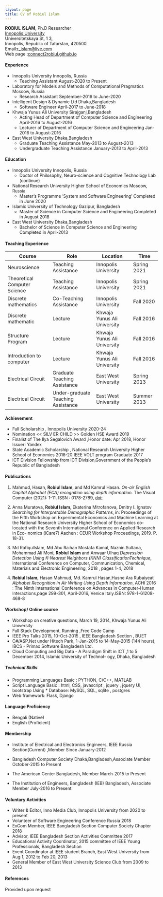 ```yaml
---
layout: page
title: CV of Robiul Islam 
---
```


**ROBIUL ISLAM**, Ph.D Researcher <br/> 
[Innopolis University](https://innopolis.university/en/) <br/>
Universitetskaya St, 1 3, <br/>
Innopolis, Republic of Tatarstan, 420500  <br/>
Email:[r_islam@live.com](mailto:r_islam@live.com) <br/> 
Web page :[connect2robiul.github.io](https://connect2robiul.github.io)



#### Experience

* Innopolis University Innopolis, Russia 
  + Teaching Assistant August-2020 to Present
* Laboratory for Models and Methods of Computational Pragmatics Moscow, Russia 
  + Research Assistant September-2019 to June-2020
* Intelligent Design & Dynamic Ltd Dhaka,Bangladesh 
  + Software Engineer April-2017 to June-2018
* Khwaja Yunus Ali University Sirajganj,Bangladesh
  + Acting Head of Department of Computer Science and Engineering April-2016 to August-2016
  + Lecturer of Department of Computer Science and Engineering Jan-2016 to August-2016
* East West University Dhaka,Bangladesh
  + Graduate Teaching Assistance May-2013 to August-2013
  + Undergraduate Teaching Assistance January-2013 to April-2013

#### Education
* Innopolis University Innopolis, Russia 
  + Doctor of Philosophy, Neuro-science and Cognitive Technology Lab (continue) 
* National Research University Higher School of Economics Moscow, Russia 
  + Master’s Programme ’System and Software Engineering’ Completed in June 2020
* Islamic University of Technology Gazipur, Bangladesh 
  + Master of Science in Computer Science and Engineering Completed in August 2018
* East West University Dhaka,Bangladesh
  + Bachelor of Science in Computer Science and Engineering Completed in April-2013


#### Teaching Experience

| Course                       	| Role                                 	| Location                    	| Time        	|
|------------------------------	|--------------------------------------	|-----------------------------	|-------------	|
| Neuroscience                 	| Teaching Assistance                  	| Innopolis University        	| Spring 2021 	|
| Theoretical Computer Science 	| Teaching Assistance                  	| Innopolis University        	| Spring 2021 	|
| Discrete mathematics         	| Co-Teaching Assistance               	| Innopolis University        	| Fall 2020   	|
| Discrete mathematic          	| Lecture                              	| Khwaja Yunus Ali University 	| Fall 2016   	|
| Structure Program            	| Lecture                              	| Khwaja Yunus Ali University 	| Fall 2016   	|
| Introduction to computer     	| Lecture                              	| Khwaja Yunus Ali University 	| Fall 2016   	|
| Electrical Circuit           	| Graduate Teaching Assistance         	| East West University        	| Spring 2013 	|
| Electrical Circuit           	| Under-graduate Teaching Assistance 	  | East West University        	| Summer 2013 	| 

#### Achievement

- Full Scholarship , Innopolis University 2020-24
- Nomination << SILV ER CHILD >> Golden HSE Award 2019
- Finalist of The Ilya Segalovich Award ,Honor date: Apr 2018, Honor Issuer: Yandex
- State Academic Scholarship , National Research University Higher School of Economics 2018-20 IEEE VOLT program Graduate 2017
- ICT Division Fellowship from ICT Division,Government of the People’s Republic of Bangladesh

#### Publications
1. Mahmud, Hasan, **Robiul Islam**, and Md Kamrul Hasan. _On-air English Capital Alphabet (ECA) recognition using depth information._ The Visual Computer (2021): 1-11. ISSN : 0178-2789, [doi:](https://doi.org/10.1007/s00371-021-02065-x)

1. Anna Muratova, **Robiul Islam**, Ekaterina Mitrofanova, Dmitry I. Ignatov _Searching for Interpretable Demographic Patterns_, in: Proceedings of the Fifth Workshop on Experimental Economics and Machine Learning at the National Research University Higher School of Economics co-located with the Seventh International Conference on Applied Research in Eco- nomics (iCare7) Aachen : CEUR Workshop Proceedings, 2019. P. 18-31.
1. Md RafiqulIslam, Md Abu Raihan Mostafa Kamal, Naznin Sultana, Mohammad Ali Moni, **Robiul Islam** and Anwaar Ulhaq _Depression Detection Using K-Nearest Neighbors (KNN) ClassificationTechnique_, International Conference on Computer, Communication, Chemical, Materials and Electronic Engineering, 2018 , pages 1-4, 2018
1. **Robiul Islam**, Hasan Mahmud, Md. Kamrul Hasan,Husne Ara Rubaiyeat _Alphabet Recognition in Air Writing Using Depth Information_, ACHI 2016 : The Ninth International Conference on Advances in Computer-Human Interactions,page 299-301, April-2016, Venice Italy.ISBN: 978-1-61208-468-8

#### Workshop/ Online course

- Workshop on creative questions, March 19, 2014, Khwaja Yunus Ali University
- Full Stack Development, Running ,Free Code Camp
- IEEE Pro Talks 2015, 10-Oct-2015 , IEEE Bangladesh Section , BUET
- C#/ASP.Net under Hitech Park, 1-Jan-2015 to 14-May-2015 (144 hours), IBCS - Primax Software Bangladesh Ltd.
- Cloud Computing and Big Data - A Paradigm Shift in ICT ,1 to 5 December 2014, Islamic University of Technol- ogy, Dhaka, Bangladesh


##### Technical Skills
* Programming Languages Basic : PYTHON, C/C++, MATLAB
* Script Language Basic : html, CSS, javascript , jquery , jquery UI, bootstrap Using * Database: MySQL, SQL, sqlite , postgres
* Web framework: Flask, Django

#### Language Proficiency
- Bengali (Native)
- English (Proficient)

#### Membership

- Institute of Electrical and Electronics Engineers, IEEE Russia Section(Current) ,Member Since January-2012
- Bangladesh Computer Society Dhaka,Bangladesh,Associate Member October-2015 to Present

- The American Center Bangladesh, Member March-2015 to Present 
- The Institution of Engineers, Bangladesh (IEB) Bangladesh, Associate Member July-2016 to Present

#### Voluntary Activities

- Writer & Editor, Inno Media Club, Innopolis University from 2020 to present
- Volunteer of Software Engineering Conference Russia 2018
- ExCom Member, IEEE Bangladesh Section Computer Society Chapter 2018
- Advisor, IEEE Bangladesh Section Activities Committee 2017
- Educational Activity Coordinator, 2015 committee of IEEE Young Professionals, Bangladesh Section
- Event Coordinator at IEEE student Branch, East West University from Aug 1, 2012 to Feb 20, 2013
- General Member of East West University Science Club from 2009 to 2013

#### References 
Provided upon request 

